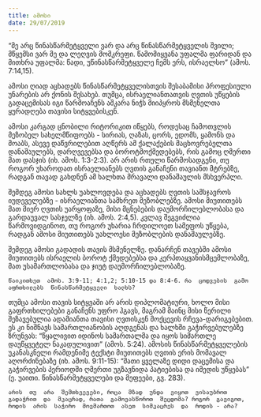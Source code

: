 ```yaml
---
title: ამოსი
date: 29/07/2019
---
```


“მე  არც  წინასწარმეტყველი  ვარ  და  არც  წინასწარმეტყველის  შვილი; მწყემსი  ვარ  მე  და  ლეღვის  მომკრეფი. წამომიყვანა  უფალმა  ფარიდან  და  მითხრა  უფალმა: წადი, უწინასწარმეტყველე  ჩემს  ერს, ისრაელსო” (ამოს. 7:14,15).

ამოსი  ღიად  აცხადებს  წინასწარმეტყველისთვის  შესაბამისი  პროფესიული  უნარების  არ  ქონის  შესახებ. თუმცა, ისრაელიანთათვის  ღვთის  უწყების  გადაცემისას  იგი  წარმოაჩენს  აშკარა  ნიჭს  მიიპყროს  მსმენელთა  ყურადღება  თავისი  სიტყვებისკენ.

ამოსი  კარგად  ცნობილი  რიტორიკით  იწყებს, როდესაც  ჩამოთვლის  მეზობელ  სახელმწიფოებს - სირიას, ღაზას, ცორს, ედომს, ყამონს  და  მოაბს, ასევე  დაწვრილებით  აღწერს  ამ  ქალაქების  მაცხოვრებელთა  დანაშაულებს, დარღვევებსა  და  ბოროტმოქმედებებს, რის  გამოც  ღმერთი  მათ  დასჯის (იხ. ამოს. 1:3-2:3). არ  არის  რთული  წარმოსადგენი, თუ  როგორ  უხაროდათ  ისრაელიანებს  ღვთის  განაჩენი  თავიანთ  მტრებზე, რადგან  თავად  გახდნენ  ამ  ხალხთა  მრავალი  დანაშაულის  მსხვერპლი.

შემდეგ  ამოსი  სახლს  უახლოვდება  და  აცხადებს  ღვთის  სამსჯავროს  იუდეველებზე - ისრაელიანთა  სამხრეთ  მეზობლებზე. ამოსი  მიუთითებს  მათ  მიერ  ღვთის  უარყოფაზე, მისი  მცნებების  დაუმორჩილებლობასა  და  გარდაუვალ  სასჯელზე (იხ. ამოს. 2:4,5). კვლავ  შეგვიძლია  წარმოვიდგინოთ, თუ  როგორ  უხარია  ჩრდილოეთ  სამეფოს  უწყება, რადგან  ამოსი  მიუთითებს  უახლოესი  მეზობლების  დანაშაულებზე.

შემდეგ  ამოსი  გადადის  თავის  მსმენელზე. დანარჩენ  თავებში  ამოსი  მიუთითებს  ისრაელის  ბოროტ  ქმედებებსა  და  კერპთაყვანისმცემლობაზე, მათ  უსამართლობასა  და  ჯიუტ  დაუმორჩილებლობაზე.

`წაიკითხეთ  ამოს. 3:9-11; 4:1,2; 5:10-15 და 8:4-6. რა  ცოდვების  გამო  აფრთხილებს  წინასწარმეტყველი  ხალხს?`

თუმცა  ამოსი  თავის  სიტყვაში  არ  არის  დიპლომატიური, ხოლო  მისი  გაფრთხილებები  განაჩენს  უფრო  ჰგავს, მაგრამ  მაინც  მისი  წერილი  შეზავებულია  ადამიანთა  თავისი  ღვთისკენ  მოქცევის  რჩევა-დარიგებებით. ეს  კი  ნიშნავს  სამართლიანობის  აღდგენას  და  ხალხში  გაჭირვებულებზე  ზრუნვას: “წყალივით  იდინოს  სამართალმა  და  იყოს  სიმართლე  დაუწყვეტელ  ნაკადულივით” (ამოს. 5:24). ამოსის  წინასწარმეტყველების  უკანასკნელი  რამდენიმე  ტექსტი  მიუთითებს  ღვთის  ერის  მომავალ  აღორძინებაზე (იხ. ამოს. 9:11-15): “მათი  ყველაზე  დიდი  დაცემისა  და  გაჭირვების  პერიოდში  ღმერთი  უგზავნიდა  პატიებისა  და  იმედის  უწყებას” (ე. უაითი. წინასწარმეტყველები  და  მეფეები, გვ. 283).

`არის  თუ  არა  შემთხვევები, როცა  მზად  უნდა  ვიყოთ  ვისაუბროთ  გადაჭრით  და  მკაცრად, რათა  გამოვასწოროთ  შეცდომა? როგორ  გავიგოთ, როდის  არის  საჭირო  მოვმართოთ  ასეთ  სიმკაცრეს  და  როდის - არა?`